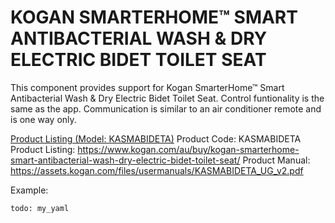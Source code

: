 # KOGAN SMARTERHOME™ SMART ANTIBACTERIAL WASH & DRY ELECTRIC BIDET TOILET SEAT

This component provides support for Kogan SmarterHome™ Smart Antibacterial Wash & Dry Electric Bidet Toilet Seat.
Control funtionality is the same as the app. Communication is similar to an air conditioner remote and is one way only.

[Product Listing (Model: KASMABIDETA)](https://www.kogan.com/au/buy/kogan-smarterhome-smart-antibacterial-wash-dry-electric-bidet-toilet-seat/)
Product Code:      KASMABIDETA
Product Listing:   https://www.kogan.com/au/buy/kogan-smarterhome-smart-antibacterial-wash-dry-electric-bidet-toilet-seat/
Product Manual:    https://assets.kogan.com/files/usermanuals/KASMABIDETA_UG_v2.pdf

Example:

```
todo: my_yaml

```
